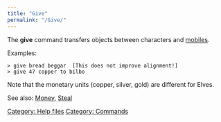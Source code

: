 ```yaml
---
title: "Give"
permalink: "/Give/"
---
```


The **give** command transfers objects between characters and
[mobiles](mobile "wikilink").

Examples:

`> give bread beggar  [This does not improve alignment!]`
`> give 47 copper to bilbo`

Note that the monetary units (copper, silver, gold) are different for
Elves.

See also: [Money](Money "wikilink"), [Steal](Steal "wikilink")

[Category: Help files](Category:_Help_files "wikilink") [Category:
Commands](Category:_Commands "wikilink")